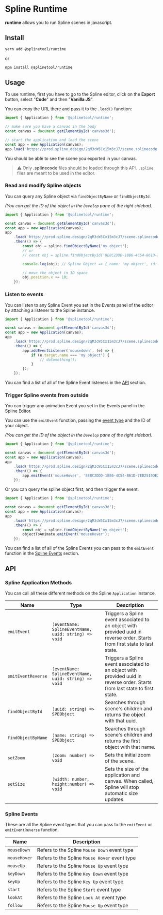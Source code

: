 # Spline Runtime

**runtime** allows you to run Spline scenes in javascript.

## Install

```bash
yarn add @splinetool/runtime
```

or

```bash
npm install @splinetool/runtime
```

## Usage

To use runtime, first you have to go to the Spline editor, click on the **Export** button, select "**Code**" and then "**Vanilla JS**".

You can copy the URL there and pass it to the `.load()` function:

```js
import { Application } from '@splinetool/runtime';

// make sure you have a canvas in the body
const canvas = document.getElementById('canvas3d');

// start the application and load the scene
const app = new Application(canvas);
app.load('https://prod.spline.design/2qM3cW5Cx15m3cJ7/scene.splinecode');
```

You should be able to see the scene you exported in your canvas.

> :warning: Only **.splinecode** files should be loaded through this API. `.spline` files are meant to be used in the editor.

### Read and modify Spline objects

You can query any Spline object via `findObjectByName` or `findObjectById`.

_(You can get the ID of the object in the `Develop` pane of the right sidebar)._

```js
import { Application } from '@splinetool/runtime';

const canvas = document.getElementById('canvas3d');
const app = new Application(canvas);
app
	.load('https://prod.spline.design/2qM3cW5Cx15m3cJ7/scene.splinecode')
	.then(() => {
		const obj = spline.findObjectByName('my object');
		// or
		// const obj = spline.findObjectById('8E8C2DDD-18B6-4C54-861D-7ED2519DE20E');

		console.log(obj); // Spline Object => { name: 'my object', id: '8E8C2DDD-18B6-4C54-861D-7ED2519DE20E', position: {}, ... }

		// move the object in 3D space
		obj.position.x += 10;
	});
```

### Listen to events

You can listen to any Spline Event you set in the Events panel of the editor by attaching a listener to the Spline instance.

```js
import { Application } from '@splinetool/runtime';

const canvas = document.getElementById('canvas3d');
const app = new Application(canvas);
app
	.load('https://prod.spline.design/2qM3cW5Cx15m3cJ7/scene.splinecode')
	.then(() => {
		app.addEventListener('mousedown', (e) => {
			if (e.target.name === 'my object') {
				// doSomething();
			}
		});
	});
```

You can find a list of all of the Spline Event listeners in the [API](#api) section.

### Trigger Spline events from outside

You can trigger any animation Event you set in the Events panel in the Spline Editor.

You can use the `emitEvent` function, passing the [event type](#spline-events) and the ID of your object.

_(You can get the ID of the object in the `Develop` pane of the right sidebar)._

```js
import { Application } from '@splinetool/runtime';

const canvas = document.getElementById('canvas3d');
const app = new Application(canvas);
app
	.load('https://prod.spline.design/2qM3cW5Cx15m3cJ7/scene.splinecode')
	.then(() => {
		app.emitEvent('mouseHover', '8E8C2DDD-18B6-4C54-861D-7ED2519DE20E');
	});
```

Or you can query the spline object first, and then trigger the event:

```js
import { Application } from '@splinetool/runtime';

const canvas = document.getElementById('canvas3d');
const app = new Application(canvas);
app
	.load('https://prod.spline.design/2qM3cW5Cx15m3cJ7/scene.splinecode')
	.then(() => {
		const obj = spline.findObjectByName('my object');
		objectToAnimate.emitEvent('mouseHover');
	});
```

You can find a list of all of the Spline Events you can pass to the `emitEvent` function in the [Spline Events](#spline-events) section.

## API

### Spline Application Methods

You can call all these different methods on the Spline `Application` instance.

| Name               | Type                                                 | Description                                                                                                                 |
| ------------------ | ---------------------------------------------------- | --------------------------------------------------------------------------------------------------------------------------- |
| `emitEvent`        | `(eventName: SplineEventName, uuid: string) => void` | Triggers a Spline event associated to an object with provided uuid in reverse order. Starts from first state to last state. |
| `emitEventReverse` | `(eventName: SplineEventName, uuid: string) => void` | Triggers a Spline event associated to an object with provided uuid in reverse order. Starts from last state to first state. |
| `findObjectById`   | `(uuid: string) => SPEObject`                        | Searches through scene's children and returns the object with that uuid.                                                    |
| `findObjectByName` | `(name: string) => SPEObject`                        | Searches through scene's children and returns the first object with that name.                                              |
| `setZoom`          | `(zoom: number) => void`                             | Sets the initial zoom of the scene.                                                                                         |
| `setSize`          | `(width: number, height:number) => void`             | Sets the size of the application and canvas. When called, Spline will stop automatic size updates.                          |

### Spline Events

These are all the Spline event types that you can pass to the `emitEvent` or `emitEventReverse` function.

| Name         | Description                                   |
| ------------ | --------------------------------------------- |
| `mouseDown`  | Refers to the Spline `Mouse Down` event type  |
| `mouseHover` | Refers to the Spline `Mouse Hover` event type |
| `mouseUp`    | Refers to the Spline `Mouse Up` event type    |
| `keyDown`    | Refers to the Spline `Key Down` event type    |
| `keyUp`      | Refers to the Spline `Key Up` event type      |
| `start`      | Refers to the Spline `Start` event type       |
| `lookAt`     | Refers to the Spline `Look At` event type     |
| `follow`     | Refers to the Spline `Mouse Up` event type    |
